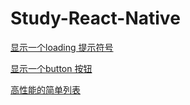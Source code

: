 # Study-React-Native

[显示一个loading 提示符号](https://github.com/hy916/Study-React-Native/blob/master/react%20native/%E6%98%BE%E7%A4%BAloading%20%E7%AC%A6%E5%8F%B7.md)

[显示一个button 按钮](https://github.com/hy916/Study-React-Native/blob/master/react%20native/Button%E6%8C%89%E9%92%AE.md)

[高性能的简单列表](https://github.com/hy916/Study-React-Native/blob/master/react%20native/FlatList%E9%AB%98%E6%80%A7%E8%83%BD%E5%88%97%E8%A1%A8%E7%BB%84%E4%BB%B6.md)

<!-- [显示一个loading 提示符号](https://github.com/hy916/Study-React-Native/blob/master/react%20native/%E6%98%BE%E7%A4%BAloading%20%E7%AC%A6%E5%8F%B7.md)

[显示一个loading 提示符号](https://github.com/hy916/Study-React-Native/blob/master/react%20native/%E6%98%BE%E7%A4%BAloading%20%E7%AC%A6%E5%8F%B7.md)

[显示一个loading 提示符号](https://github.com/hy916/Study-React-Native/blob/master/react%20native/%E6%98%BE%E7%A4%BAloading%20%E7%AC%A6%E5%8F%B7.md)

[显示一个loading 提示符号](https://github.com/hy916/Study-React-Native/blob/master/react%20native/%E6%98%BE%E7%A4%BAloading%20%E7%AC%A6%E5%8F%B7.md)

[显示一个loading 提示符号](https://github.com/hy916/Study-React-Native/blob/master/react%20native/%E6%98%BE%E7%A4%BAloading%20%E7%AC%A6%E5%8F%B7.md)

[显示一个loading 提示符号](https://github.com/hy916/Study-React-Native/blob/master/react%20native/%E6%98%BE%E7%A4%BAloading%20%E7%AC%A6%E5%8F%B7.md)

[显示一个loading 提示符号](https://github.com/hy916/Study-React-Native/blob/master/react%20native/%E6%98%BE%E7%A4%BAloading%20%E7%AC%A6%E5%8F%B7.md) -->
